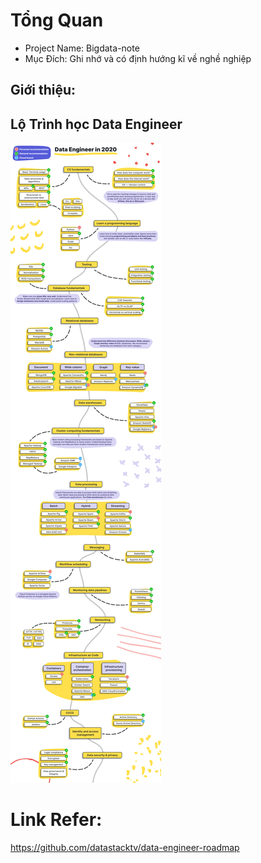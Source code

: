 #  Tổng Quan
  - Project Name: Bigdata-note
  - Mục Đích: Ghi nhớ và có định hướng kĩ về nghề nghiệp
##  Giới thiệu:

## Lộ Trình học Data Engineer
![Architecture](./image/roadmap.png)

# Link Refer:
 https://github.com/datastacktv/data-engineer-roadmap